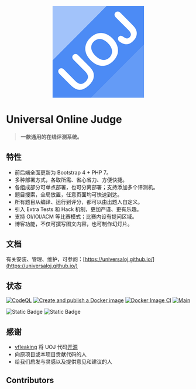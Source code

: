 <p align="center"><img src="https://github.com/UniversalOJ/UOJ-System/blob/master/web/images/logo.png?raw=true"></p>

# Universal Online Judge

> #### 一款通用的在线评测系统。

## 特性

- 前后端全面更新为 Bootstrap 4 + PHP 7。
- 多种部署方式，各取所需、省心省力、方便快捷。
- 各组成部分可单点部署，也可分离部署；支持添加多个评测机。
- 题目搜索，全局放置，任意页面均可快速到达。
- 所有题目从编译、运行到评分，都可以由出题人自定义。
- 引入 Extra Tests 和 Hack 机制，更加严谨、更有乐趣。
- 支持 OI/IOI/ACM 等比赛模式；比赛内设有提问区域。
- 博客功能，不仅可撰写图文内容，也可制作幻灯片。

## 文档

有关安装、管理、维护，可参阅：[https://universaloj.github.io/](https://universaloj.github.io/)

## 状态

[![CodeQL](https://github.com/user111192/UOJ-System/actions/workflows/github-code-scanning/codeql/badge.svg)](https://github.com/user111192/UOJ-System/actions/workflows/github-code-scanning/codeql) [![Create and publish a Docker image](https://github.com/user111192/UOJ-System/actions/workflows/docker-publish.yml/badge.svg)](https://github.com/user111192/UOJ-System/actions/workflows/docker-publish.yml) [![Docker Image CI](https://github.com/user111192/UOJ-System/actions/workflows/docker-image.yml/badge.svg)](https://github.com/user111192/UOJ-System/actions/workflows/docker-image.yml) [![Main](https://github.com/user111192/UOJ-System/actions/workflows/lint.yml/badge.svg)](https://github.com/user111192/UOJ-System/actions/workflows/lint.yml)

![Static Badge](https://img.shields.io/badge/uoj-modified-blue) ![Static Badge](https://img.shields.io/badge/modified-blue)



## 感谢

- [vfleaking](https://github.com/vfleaking) 将 UOJ 代码[开源](https://github.com/vfleaking/uoj)
- 向原项目或本项目贡献代码的人
- 给我们启发与灵感以及提供意见和建议的人

## Contributors

<!-- ALL-CONTRIBUTORS-LIST:START - Do not remove or modify this section -->
<!-- prettier-ignore-start -->
<!-- markdownlint-disable -->

<!-- markdownlint-restore -->
<!-- prettier-ignore-end -->

<!-- ALL-CONTRIBUTORS-LIST:END -->
